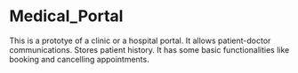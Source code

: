# Medical_Portal
This is a prototye of a clinic or a hospital portal. It allows patient-doctor communications. Stores patient history. It has some basic functionalities like booking and cancelling appointments.
